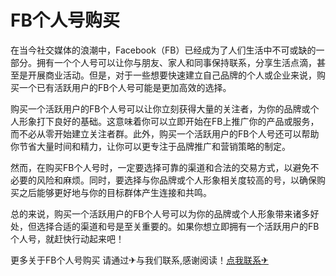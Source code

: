 # FB个人号购买

在当今社交媒体的浪潮中，Facebook（FB）已经成为了人们生活中不可或缺的一部分。拥有一个个人号可以让你与朋友、家人和同事保持联系，分享生活点滴，甚至是开展商业活动。但是，对于一些想要快速建立自己品牌的个人或企业来说，购买一个已有活跃用户的FB个人号可能是更加高效的选择。

购买一个活跃用户的FB个人号可以让你立刻获得大量的关注者，为你的品牌或个人形象打下良好的基础。这意味着你可以立即开始在FB上推广你的产品或服务，而不必从零开始建立关注者群。此外，购买一个活跃用户的FB个人号还可以帮助你节省大量时间和精力，让你可以更专注于品牌推广和营销策略的制定。

然而，在购买FB个人号时，一定要选择可靠的渠道和合法的交易方式，以避免不必要的风险和麻烦。同时，要选择与你品牌或个人形象相关度较高的号，以确保购买之后能够更好地与你的目标群体产生连接和共鸣。

总的来说，购买一个活跃用户的FB个人号可以为你的品牌或个人形象带来诸多好处，但选择合适的渠道和号是至关重要的。如果你想立即拥有一个活跃用户的FB个人号，就赶快行动起来吧！

更多关于FB个人号购买 请通过✈与我们联系,感谢阅读！[点我联系✈](https://home.G208.com)